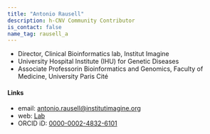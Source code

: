 ```yaml
---
title: "Antonio Rausell"
description: h-CNV Community Contributor
is_contact: false
name_tag: rausell_a
---
```


* Director, Clinical Bioinformatics lab, Institut Imagine
* University Hospital Institute (IHU) for Genetic Diseases
* Associate Professorin Bioinformatics and Genomics, Faculty of Medicine, University Paris Cité

<!--more-->

#### Links

* email: antonio.rausell@institutimagine.org
* web: [Lab](https://www.institutimagine.org/en/RausellLab)
* ORCID iD: [0000-0002-4832-6101](https://orcid.org/0000-0002-4832-6101)
